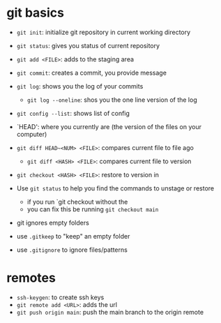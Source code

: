 # git basics

- `git init`: initialize git repository in current working directory
- `git status`: gives you status of current repository
- `git add <FILE>`: adds <FILE> to the staging area
- `git commit`: creates a commit, you provide message
- `git log`: shows you the log of your commits
	- `git log --oneline`: shos you the one line version of the log


- `git config --list`: shows list of config 

- `HEAD': where you currently are (the version of the files on your computer)
- `git diff HEAD~<NUM> <FILE>`: compares current file to file <NUM> ago
	- `git diff <HASH> <FILE>`: compares current file to <HASH> version

- `git checkout <HASH> <FILE>`: restore <FILE> to version in <HASH>
- Use `git status` to help you find the commands to unstage or restore <FILE>
	- if you run `git checkout <HASH> without the <FILE>
	- you can fix this be running `git checkout main`


- git ignores empty folders
- use `.gitkeep` to "keep" an empty folder
- use `.gitignore` to ignore files/patterns

# remotes
	
- `ssh-keygen`: to create ssh keys
- `git remote add <URL>`: adds the url	
- `git push origin main`: push the main branch to the origin remote
